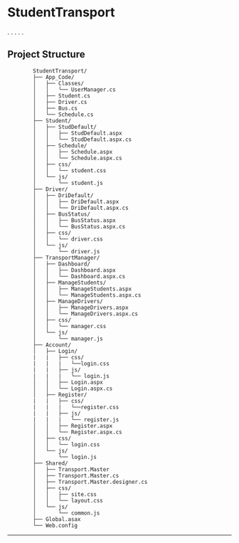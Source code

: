 # StudentTransport

.
.
.
.
.

## Project Structure

            StudentTransport/
            ├── App_Code/
            │   ├── Classes/
            │   │   └── UserManager.cs
            │   ├── Student.cs
            │   ├── Driver.cs
            │   ├── Bus.cs
            │   └── Schedule.cs
            ├── Student/
            │   ├── StudDefault/
            │   │   ├── StudDefault.aspx
            │   │   └── StudDefault.aspx.cs
            │   ├── Schedule/
            │   │   ├── Schedule.aspx
            │   │   └── Schedule.aspx.cs
            │   ├── css/
            │   │   └── student.css
            │   └── js/
            │       └── student.js
            ├── Driver/
            │   ├── DriDefault/
            │   │   ├── DriDefault.aspx
            │   │   └── DriDefault.aspx.cs
            │   ├── BusStatus/
            │   │   ├── BusStatus.aspx
            │   │   └── BusStatus.aspx.cs
            │   ├── css/
            │   │   └── driver.css
            │   └── js/
            │       └── driver.js
            ├── TransportManager/
            │   ├── Dashboard/
            │   │   ├── Dashboard.aspx
            │   │   └── Dashboard.aspx.cs
            │   ├── ManageStudents/
            │   │   ├── ManageStudents.aspx
            │   │   └── ManageStudents.aspx.cs
            │   ├── ManageDrivers/
            │   │   ├── ManageDrivers.aspx
            │   │   └── ManageDrivers.aspx.cs
            │   ├── css/
            │   │   └── manager.css
            │   └── js/
            │       └── manager.js
            ├── Account/
            │   ├── Login/
            |   |   ├── css/
            |   |   |   └──login.css
            |   |   ├── js/
            |   |   |   └── login.js
            │   │   ├── Login.aspx
            │   │   └── Login.aspx.cs
            │   ├── Register/
            |   |   ├── css/
            |   |   |   └──register.css
            |   |   ├── js/
            |   |   |   └── register.js
            │   │   ├── Register.aspx
            │   │   └── Register.aspx.cs
            │   ├── css/
            │   │   └── login.css
            │   └── js/
            │       └── login.js
            ├── Shared/
            │   ├── Transport.Master
            │   ├── Transport.Master.cs
            │   ├── Transport.Master.designer.cs
            │   ├── css/
            │   │   ├── site.css
            │   │   └── layout.css
            │   └── js/
            │       └── common.js
            ├── Global.asax
            └── Web.config

---
